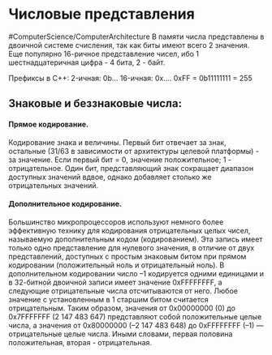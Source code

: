 # Числовые представления
#ComputerScience/ComputerArchitecture
В памяти числа представлены в двоичной системе счисления, так как биты имеют всего 2 значения.
Еще популярно 16-ричное представление чисел, ибо 1 шестнадцатеричная цифра - 4 бита, 2 - байт.

Префиксы в C++: 
2-ичная: 0b...
16-ичная: 0x....
0xFF = 0b11111111 = 255


## Знаковые и беззнаковые числа:

#### Прямое кодирование. 
Кодирование знака и величины. Первый бит отвечает за знак, остальные (31/63 в зависимости от архитектуры целевой платформы) - за значение. Если первый бит = 0, значение положительное; 1 - отрицательное. Один бит, представляющий знак сокращает диапазон доступных значений вдвое, однако добавляет столько же отрицательных значений.

#### Дополнительное кодирование.
Большинство микропроцессоров используют немного более эффективную технику для кодирования отрицательных целых чисел, называемую дополнительным кодом (кодированием). Эта запись имеет только одно представление для нулевого значения, в отличие от двух представлений, доступных с простым знаковым битом при прямом кодировании (положительный ноль и отрицательный ноль). В дополнительном кодировании число –1 кодируется одними единицами и в 32-битной двоичной записи имеет значение 0xFFFFFFFF, а следующие отрицательные числа отсчитываются от него. Любое значение с установленным в 1 старшим битом считается отрицательным. Таким образом, значения от 0x00000000 (0) до 0x7FFFFFFF (2 147 483 647) представляют собой положительные целые числа, а значения от 0x80000000 (–2 147 483 648) до 0xFFFFFFFF (–1) — отрицательные целые числа. 
Иными словами, первая половина положительная, вторая - отрицательная.